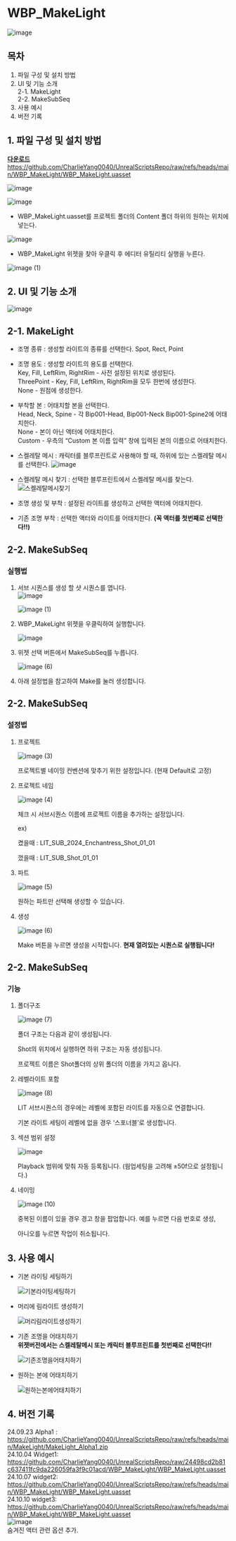 # WBP_MakeLight
![image](https://github.com/user-attachments/assets/521893a1-b458-4407-b31e-a6851bf8b539)


## 목차

1. 파일 구성 및 설치 방법
2. UI 및 기능 소개  
   2-1. MakeLight  
   2-2. MakeSubSeq
3. 사용 예시
4. 버전 기록

## 1. 파일 구성 및 설치 방법

[**다운로드**](https://github.com/CharlieYang0040/UnrealScriptsRepo/raw/refs/heads/main/WBP_MakeLight/WBP_MakeLight.uasset) https://github.com/CharlieYang0040/UnrealScriptsRepo/raw/refs/heads/main/WBP_MakeLight/WBP_MakeLight.uasset


![image](https://github.com/user-attachments/assets/4cbf95e2-610e-46ee-aa15-5d95def5a2d2)

![image](https://github.com/user-attachments/assets/c7c7c6cc-63f9-4af1-bec7-75c05e1aea09)


- WBP_MakeLight.uasset를 프로젝트 폴더의 Content 폴더 하위의 원하는 위치에 넣는다.

![image](https://github.com/user-attachments/assets/d80da976-9f4e-46ee-8cca-227783010b1f)


- WBP_MakeLight 위젯을 찾아 우클릭 후 에디터 유틸리티 실행을 누른다.

![image (1)](https://github.com/user-attachments/assets/59a38bed-5742-4f83-b2c5-34953c7bb62f)



## 2. UI 및 기능 소개

![image](https://github.com/user-attachments/assets/521893a1-b458-4407-b31e-a6851bf8b539)


## 2-1. MakeLight
- 조명 종류 : 생성할 라이트의 종류를 선택한다. Spot, Rect, Point

- 조명 용도 : 생성할 라이트의 용도를 선택한다.  
Key, Fill, LeftRim, RightRim - 사전 설정된 위치로 생성된다.  
ThreePoint - Key, Fill, LeftRim, RightRim을 모두 한번에 생성한다.  
None - 원점에 생성한다.  

- 부착할 본 : 어태치할 본을 선택한다.  
Head, Neck, Spine - 각 Bip001-Head, Bip001-Neck Bip001-Spine2에 어태치한다.  
None - 본이 아닌 액터에 어태치한다.  
Custom - 우측의 “Custom 본 이름 입력” 창에 입력된 본의 이름으로 어태치한다.  

- 스켈레탈 메시 : 캐릭터를 블루프린트로 사용해야 할 때, 하위에 있는 스켈레탈 메시를 선택한다.
![image](https://github.com/user-attachments/assets/2648129d-d7d4-4c43-9086-387960427d3d)

- 스켈레탈 메시 찾기 : 선택한 블루프린트에서 스켈레탈 메시를 찾는다.
![스켈레탈메시찾기](https://github.com/user-attachments/assets/e024b6ab-a407-4e7c-ae57-9961ec7f035f)

- 조명 생성 및 부착 : 설정된 라이트를 생성하고 선택한 액터에 어태치한다.

- 기존 조명 부착 : 선택한 액터와 라이트를 어태치한다. **(꼭 액터를 첫번째로 선택한다!!)**










## 2-2. MakeSubSeq

### 실행법
   


1. 서브 시퀀스를 생성 할 샷 시퀀스를 엽니다.  
   ![image](https://github.com/user-attachments/assets/29cf4424-d181-40d0-971a-0d6f3b7ea19d)  


   ![image (1)](https://github.com/user-attachments/assets/59a38bed-5742-4f83-b2c5-34953c7bb62f)


3. WBP_MakeLight 위젯을 우클릭하여 실행합니다.

   ![image](https://github.com/user-attachments/assets/cd47a8e1-9a13-4639-b643-de16e234a959)


4. 위젯 선택 버튼에서 MakeSubSeq를 누릅니다.

   ![image (6)](https://github.com/user-attachments/assets/69e4e119-0240-4c31-a91f-398daaf38e32)


5. 아래 설정법을 참고하여 Make를 눌러 생성합니다.


## 2-2. MakeSubSeq

### 설정법
1. 프로젝트

   ![image (3)](https://github.com/user-attachments/assets/fa19b96a-e5fe-4db4-9b68-873e04c5dc04)


   프로젝트별 네이밍 컨벤션에 맞추기 위한 설정입니다. (현재 Default로 고정)



2. 프로젝트 네임

   ![image (4)](https://github.com/user-attachments/assets/a3efdd3b-2954-4d16-8fb4-88da948b6a70)


   체크 시 서브시퀀스 이름에 프로젝트 이름을 추가하는 설정입니다.

   ex)

   켰을때 : LIT_SUB_2024_Enchantress_Shot_01_01

   껐을때 : LIT_SUB_Shot_01_01



3. 파트
   
   ![image (5)](https://github.com/user-attachments/assets/420f45ab-886e-457a-95a2-5758588343df)


   원하는 파트만 선택해 생성할 수 있습니다.

  
4. 생성
   
   ![image (6)](https://github.com/user-attachments/assets/27b1ce50-9037-4ce4-828b-399aa8e4b890)




   Make 버튼을 누르면 생성을 시작합니다.
   **현재 열려있는 시퀀스로 실행됩니다!**



## 2-2. MakeSubSeq

### 기능
1. 폴더구조

   ![image (7)](https://github.com/user-attachments/assets/78a4b995-fc22-4460-ada3-b390b885edb7)

   폴더 구조는 다음과 같이 생성됩니다.

   Shot의 위치에서 실행하면 하위 구조는 자동 생성됩니다.

   프로젝트 이름은 Shot폴더의 상위 폴더의 이름을 가지고 옵니다.

  

2. 레벨라이트 포함

   ![image (8)](https://github.com/user-attachments/assets/1baef0ef-73fd-48d5-a88f-a6fb7890f547)

   LIT 서브시퀀스의 경우에는 레벨에 포함된 라이트를 자동으로 연결합니다.

   기본 라이트 세팅이 레벨에 없을 경우 ‘스포너블’로 생성합니다.

  

3. 섹션 범위 설정

   ![image](https://github.com/user-attachments/assets/ce40dc11-864f-42fd-a513-24da2e2428ea)

   Playback 범위에 맞춰 자동 등록됩니다. (웜업세팅을 고려해 ±50f으로 설정됩니다.)

  

4. 네이밍

   ![image (10)](https://github.com/user-attachments/assets/b82204e5-8d12-4320-a6e0-d98faeee6d21)

   중복된 이름이 있을 경우 경고 창을 팝업합니다. 예를 누르면 다음 번호로 생성,

   아니오를 누르면 작업이 취소됩니다.


## 3. 사용 예시

- 기본 라이팅 세팅하기
    
   ![기본라이팅세팅하기](https://github.com/user-attachments/assets/04196436-afba-4f0b-a5cb-09e2616e94d8)


- 머리에 림라이트 생성하기
    
   ![머리림라이트생성하기](https://github.com/user-attachments/assets/fa4a8587-4174-4fa0-a9a6-c7e4ffd3660e)
    

- 기존 조명을 어태치하기  
  **위젯버전에서는 스켈레탈메시 또는 캐릭터 블루프린트를 첫번째로 선택한다!!**
    
   ![기존조명을어태치하기](https://github.com/user-attachments/assets/fd6aead0-6acd-470c-b4b3-05d75d312534)
    

- 원하는 본에 어태치하기
    
   ![원하는본에어태치하기](https://github.com/user-attachments/assets/4058dc40-2f87-48ea-ba1f-bb0af772ccbb)
    

## 4. 버전 기록

24.09.23 Alpha1 :  
https://github.com/CharlieYang0040/UnrealScriptsRepo/raw/refs/heads/main/MakeLight/MakeLight_Alpha1.zip  
24.10.04 Widget1:  
https://github.com/CharlieYang0040/UnrealScriptsRepo/raw/24498cd2b81c637411fc9da226059fa3f9c01acd/WBP_MakeLight/WBP_MakeLight.uasset  
24.10.07 widget2:  
https://github.com/CharlieYang0040/UnrealScriptsRepo/raw/refs/heads/main/WBP_MakeLight/WBP_MakeLight.uasset  
24.10.10 widget3:  
https://github.com/CharlieYang0040/UnrealScriptsRepo/raw/refs/heads/main/WBP_MakeLight/WBP_MakeLight.uasset  
![image](https://github.com/user-attachments/assets/20ab3a83-b297-4907-82fd-0b95c9ff5f5c)  
숨겨진 액터 관련 옵션 추가.
